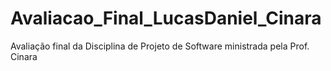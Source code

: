 # Avaliacao_Final_LucasDaniel_Cinara
Avaliação final da Disciplina de Projeto de Software ministrada pela Prof. Cinara
